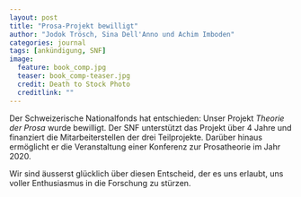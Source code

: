 ```yaml
---
layout: post
title: "Prosa-Projekt bewilligt"
author: "Jodok Trösch, Sina Dell'Anno und Achim Imboden"
categories: journal
tags: [ankündigung, SNF]
image:
  feature: book_comp.jpg
  teaser: book_comp-teaser.jpg
  credit: Death to Stock Photo
  creditlink: ""
---
```


Der Schweizerische Nationalfonds hat entschieden: Unser Projekt *Theorie der Prosa* wurde bewilligt. Der SNF unterstützt das Projekt über 4 Jahre und finanziert die Mitarbeiterstellen der drei Teilprojekte. Darüber hinaus ermöglicht er die  Veranstaltung einer Konferenz zur Prosatheorie im Jahr 2020.

Wir sind äusserst glücklich über diesen Entscheid, der es uns erlaubt, uns voller Enthusiasmus in die Forschung zu stürzen.
